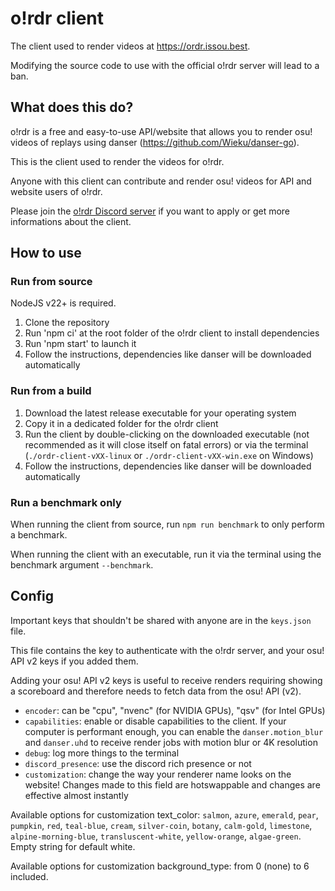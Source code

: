 # o!rdr client

The client used to render videos at https://ordr.issou.best.

Modifying the source code to use with the official o!rdr server will lead to a ban.

## What does this do?

o!rdr is a free and easy-to-use API/website that allows you to render osu! videos of replays using danser (https://github.com/Wieku/danser-go).

This is the client used to render the videos for o!rdr.

Anyone with this client can contribute and render osu! videos for API and website users of o!rdr.

Please join the [o!rdr Discord server](https://discord.com/invite/vJpskzepCZ) if you want to apply or get more informations about the client.

## How to use

### Run from source

NodeJS v22+ is required.

1. Clone the repository
2. Run 'npm ci' at the root folder of the o!rdr client to install dependencies
3. Run 'npm start' to launch it
4. Follow the instructions, dependencies like danser will be downloaded automatically

### Run from a build

1. Download the latest release executable for your operating system
2. Copy it in a dedicated folder for the o!rdr client
3. Run the client by double-clicking on the downloaded executable (not recommended as it will close itself on fatal errors) or via the terminal (`./ordr-client-vXX-linux` or `./ordr-client-vXX-win.exe` on Windows)
4. Follow the instructions, dependencies like danser will be downloaded automatically

### Run a benchmark only

When running the client from source, run `npm run benchmark` to only perform a benchmark.

When running the client with an executable, run it via the terminal using the benchmark argument `--benchmark`.

## Config

Important keys that shouldn't be shared with anyone are in the `keys.json` file.

This file contains the key to authenticate with the o!rdr server, and your osu! API v2 keys if you added them.

Adding your osu! API v2 keys is useful to receive renders requiring showing a scoreboard and therefore needs to fetch data from the osu! API (v2).

-   `encoder`: can be "cpu", "nvenc" (for NVIDIA GPUs), "qsv" (for Intel GPUs)
-   `capabilities`: enable or disable capabilities to the client. If your computer is performant enough, you can enable the `danser.motion_blur` and `danser.uhd` to receive render jobs with motion blur or 4K resolution
-   `debug`: log more things to the terminal
-   `discord_presence`: use the discord rich presence or not
-   `customization`: change the way your renderer name looks on the website! Changes made to this field are hotswappable and changes are effective almost instantly

Available options for customization text_color: `salmon`, `azure`, `emerald`, `pear`, `pumpkin`, `red`, `teal-blue`, `cream`, `silver-coin`, `botany`, `calm-gold`, `limestone`, `alpine-morning-blue`, `transluscent-white`, `yellow-orange`, `algae-green`. Empty string for default white.

Available options for customization background_type: from 0 (none) to 6 included.
